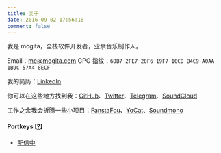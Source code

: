 ```yaml
---
title: 关于
date: 2016-09-02 17:56:18
comment: false
---
```


我是 mogita，全栈软件开发者，业余音乐制作人。

Email：me@mogita.com
GPG 指纹：`6DB7 2FE7 20F6 19F7 10CD B4C9 A0AA 1B9C 57A4 8ECF`

我的简历：[LinkedIn](https://www.linkedin.com/in/mogita/)

你可以在这些地方找到我：[GitHub](https://github.com/mogita)、[Twitter](https://twitter.com/mogita)、[Telegram](https://t.me/mogita)、[SoundCloud](https://soundcloud.com/mogita)

工作之余我会折腾一些小项目：[FanstaFou](http://fanstafou.mogita.com)、[YoCat](https://fanfou.com/yocat)、[Soundmono](http://soundmono.com)

#### Portkeys [<a href="https://harrypotter.fandom.com/wiki/Portkey" target="_blank">?</a>]

- [配信中](https://www.yocson.com)
